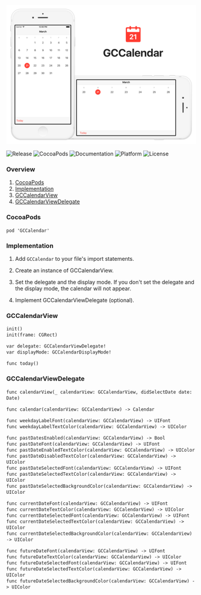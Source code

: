 ![banner](Screenshots/Banner.png)

![Release](https://img.shields.io/github/release/graycampbell/GCCalendar.svg)
![CocoaPods](https://img.shields.io/cocoapods/v/GCCalendar.svg)
![Documentation](https://img.shields.io/cocoapods/metrics/doc-percent/GCCalendar.svg)
![Platform](https://img.shields.io/cocoapods/p/GCCalendar.svg?style=flat)
![License](https://img.shields.io/cocoapods/l/GCCalendar.svg)

### Overview

1. [CocoaPods](https://github.com/graycampbell/GCCalendar#cocoapods)
2. [Implementation](https://github.com/graycampbell/GCCalendar#implementation)
3. [GCCalendarView](https://github.com/graycampbell/GCCalendar#gccalendarview)
4. [GCCalendarViewDelegate](https://github.com/graycampbell/GCCalendar#gccalendarviewdelegate)

### CocoaPods

```
pod 'GCCalendar'
```

### Implementation

1. Add `GCCalendar` to your file's import statements.

2. Create an instance of GCCalendarView.

3. Set the delegate and the display mode. If you don't set the delegate and the display mode, the calendar will not appear.

4. Implement GCCalendarViewDelegate (optional).

### GCCalendarView

```
init()
init(frame: CGRect)
```

```
var delegate: GCCalendarViewDelegate!
var displayMode: GCCalendarDisplayMode!
```

```
func today()
```

### GCCalendarViewDelegate

```
func calendarView(_ calendarView: GCCalendarView, didSelectDate date: Date)
```

```
func calendar(calendarView: GCCalendarView) -> Calendar
```

```
func weekdayLabelFont(calendarView: GCCalendarView) -> UIFont
func weekdayLabelTextColor(calendarView: GCCalendarView) -> UIColor
```

```
func pastDatesEnabled(calendarView: GCCalendarView) -> Bool
func pastDateFont(calendarView: GCCalendarView) -> UIFont
func pastDateEnabledTextColor(calendarView: GCCalendarView) -> UIColor
func pastDateDisabledTextColor(calendarView: GCCalendarView) -> UIColor
func pastDateSelectedFont(calendarView: GCCalendarView) -> UIFont
func pastDateSelectedTextColor(calendarView: GCCalendarView) -> UIColor
func pastDateSelectedBackgroundColor(calendarView: GCCalendarView) -> UIColor
```

```
func currentDateFont(calendarView: GCCalendarView) -> UIFont
func currentDateTextColor(calendarView: GCCalendarView) -> UIColor
func currentDateSelectedFont(calendarView: GCCalendarView) -> UIFont
func currentDateSelectedTextColor(calendarView: GCCalendarView) -> UIColor
func currentDateSelectedBackgroundColor(calendarView: GCCalendarView) -> UIColor
```

```
func futureDateFont(calendarView: GCCalendarView) -> UIFont
func futureDateTextColor(calendarView: GCCalendarView) -> UIColor
func futureDateSelectedFont(calendarView: GCCalendarView) -> UIFont
func futureDateSelectedTextColor(calendarView: GCCalendarView) -> UIColor
func futureDateSelectedBackgroundColor(calendarView: GCCalendarView) -> UIColor
```
